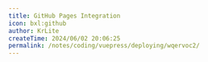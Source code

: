 ```yaml
---
title: GitHub Pages Integration
icon: bxl:github
author: KrLite
createTime: 2024/06/02 20:06:25
permalink: /notes/coding/vuepress/deploying/wqervoc2/
---
```

